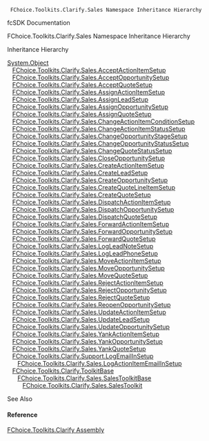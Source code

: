 ﻿     FChoice.Toolkits.Clarify.Sales Namespace Inheritance Hierarchy                                                   

fcSDK Documentation

FChoice.Toolkits.Clarify.Sales Namespace Inheritance Hierarchy

Inheritance Hierarchy

[System.Object](#)  
   [FChoice.Toolkits.Clarify.Sales.AcceptActionItemSetup](FChoice.Toolkits.Clarify~FChoice.Toolkits.Clarify.Sales.AcceptActionItemSetup.md)  
   [FChoice.Toolkits.Clarify.Sales.AcceptOpportunitySetup](FChoice.Toolkits.Clarify~FChoice.Toolkits.Clarify.Sales.AcceptOpportunitySetup.md)  
   [FChoice.Toolkits.Clarify.Sales.AcceptQuoteSetup](FChoice.Toolkits.Clarify~FChoice.Toolkits.Clarify.Sales.AcceptQuoteSetup.md)  
   [FChoice.Toolkits.Clarify.Sales.AssignActionItemSetup](FChoice.Toolkits.Clarify~FChoice.Toolkits.Clarify.Sales.AssignActionItemSetup.md)  
   [FChoice.Toolkits.Clarify.Sales.AssignLeadSetup](FChoice.Toolkits.Clarify~FChoice.Toolkits.Clarify.Sales.AssignLeadSetup.md)  
   [FChoice.Toolkits.Clarify.Sales.AssignOpportunitySetup](FChoice.Toolkits.Clarify~FChoice.Toolkits.Clarify.Sales.AssignOpportunitySetup.md)  
   [FChoice.Toolkits.Clarify.Sales.AssignQuoteSetup](FChoice.Toolkits.Clarify~FChoice.Toolkits.Clarify.Sales.AssignQuoteSetup.md)  
   [FChoice.Toolkits.Clarify.Sales.ChangeActionItemConditionSetup](FChoice.Toolkits.Clarify~FChoice.Toolkits.Clarify.Sales.ChangeActionItemConditionSetup.md)  
   [FChoice.Toolkits.Clarify.Sales.ChangeActionItemStatusSetup](FChoice.Toolkits.Clarify~FChoice.Toolkits.Clarify.Sales.ChangeActionItemStatusSetup.md)  
   [FChoice.Toolkits.Clarify.Sales.ChangeOpportunityStageSetup](FChoice.Toolkits.Clarify~FChoice.Toolkits.Clarify.Sales.ChangeOpportunityStageSetup.md)  
   [FChoice.Toolkits.Clarify.Sales.ChangeOpportunityStatusSetup](FChoice.Toolkits.Clarify~FChoice.Toolkits.Clarify.Sales.ChangeOpportunityStatusSetup.md)  
   [FChoice.Toolkits.Clarify.Sales.ChangeQuoteStatusSetup](FChoice.Toolkits.Clarify~FChoice.Toolkits.Clarify.Sales.ChangeQuoteStatusSetup.md)  
   [FChoice.Toolkits.Clarify.Sales.CloseOpportunitySetup](FChoice.Toolkits.Clarify~FChoice.Toolkits.Clarify.Sales.CloseOpportunitySetup.md)  
   [FChoice.Toolkits.Clarify.Sales.CreateActionItemSetup](FChoice.Toolkits.Clarify~FChoice.Toolkits.Clarify.Sales.CreateActionItemSetup.md)  
   [FChoice.Toolkits.Clarify.Sales.CreateLeadSetup](FChoice.Toolkits.Clarify~FChoice.Toolkits.Clarify.Sales.CreateLeadSetup.md)  
   [FChoice.Toolkits.Clarify.Sales.CreateOpportunitySetup](FChoice.Toolkits.Clarify~FChoice.Toolkits.Clarify.Sales.CreateOpportunitySetup.md)  
   [FChoice.Toolkits.Clarify.Sales.CreateQuoteLineItemSetup](FChoice.Toolkits.Clarify~FChoice.Toolkits.Clarify.Sales.CreateQuoteLineItemSetup.md)  
   [FChoice.Toolkits.Clarify.Sales.CreateQuoteSetup](FChoice.Toolkits.Clarify~FChoice.Toolkits.Clarify.Sales.CreateQuoteSetup.md)  
   [FChoice.Toolkits.Clarify.Sales.DispatchActionItemSetup](FChoice.Toolkits.Clarify~FChoice.Toolkits.Clarify.Sales.DispatchActionItemSetup.md)  
   [FChoice.Toolkits.Clarify.Sales.DispatchOpportunitySetup](FChoice.Toolkits.Clarify~FChoice.Toolkits.Clarify.Sales.DispatchOpportunitySetup.md)  
   [FChoice.Toolkits.Clarify.Sales.DispatchQuoteSetup](FChoice.Toolkits.Clarify~FChoice.Toolkits.Clarify.Sales.DispatchQuoteSetup.md)  
   [FChoice.Toolkits.Clarify.Sales.ForwardActionItemSetup](FChoice.Toolkits.Clarify~FChoice.Toolkits.Clarify.Sales.ForwardActionItemSetup.md)  
   [FChoice.Toolkits.Clarify.Sales.ForwardOpportunitySetup](FChoice.Toolkits.Clarify~FChoice.Toolkits.Clarify.Sales.ForwardOpportunitySetup.md)  
   [FChoice.Toolkits.Clarify.Sales.ForwardQuoteSetup](FChoice.Toolkits.Clarify~FChoice.Toolkits.Clarify.Sales.ForwardQuoteSetup.md)  
   [FChoice.Toolkits.Clarify.Sales.LogLeadNoteSetup](FChoice.Toolkits.Clarify~FChoice.Toolkits.Clarify.Sales.LogLeadNoteSetup.md)  
   [FChoice.Toolkits.Clarify.Sales.LogLeadPhoneSetup](FChoice.Toolkits.Clarify~FChoice.Toolkits.Clarify.Sales.LogLeadPhoneSetup.md)  
   [FChoice.Toolkits.Clarify.Sales.MoveActionItemSetup](FChoice.Toolkits.Clarify~FChoice.Toolkits.Clarify.Sales.MoveActionItemSetup.md)  
   [FChoice.Toolkits.Clarify.Sales.MoveOpportunitySetup](FChoice.Toolkits.Clarify~FChoice.Toolkits.Clarify.Sales.MoveOpportunitySetup.md)  
   [FChoice.Toolkits.Clarify.Sales.MoveQuoteSetup](FChoice.Toolkits.Clarify~FChoice.Toolkits.Clarify.Sales.MoveQuoteSetup.md)  
   [FChoice.Toolkits.Clarify.Sales.RejectActionItemSetup](FChoice.Toolkits.Clarify~FChoice.Toolkits.Clarify.Sales.RejectActionItemSetup.md)  
   [FChoice.Toolkits.Clarify.Sales.RejectOpportunitySetup](FChoice.Toolkits.Clarify~FChoice.Toolkits.Clarify.Sales.RejectOpportunitySetup.md)  
   [FChoice.Toolkits.Clarify.Sales.RejectQuoteSetup](FChoice.Toolkits.Clarify~FChoice.Toolkits.Clarify.Sales.RejectQuoteSetup.md)  
   [FChoice.Toolkits.Clarify.Sales.ReopenOpportunitySetup](FChoice.Toolkits.Clarify~FChoice.Toolkits.Clarify.Sales.ReopenOpportunitySetup.md)  
   [FChoice.Toolkits.Clarify.Sales.UpdateActionItemSetup](FChoice.Toolkits.Clarify~FChoice.Toolkits.Clarify.Sales.UpdateActionItemSetup.md)  
   [FChoice.Toolkits.Clarify.Sales.UpdateLeadSetup](FChoice.Toolkits.Clarify~FChoice.Toolkits.Clarify.Sales.UpdateLeadSetup.md)  
   [FChoice.Toolkits.Clarify.Sales.UpdateOpportunitySetup](FChoice.Toolkits.Clarify~FChoice.Toolkits.Clarify.Sales.UpdateOpportunitySetup.md)  
   [FChoice.Toolkits.Clarify.Sales.YankActionItemSetup](FChoice.Toolkits.Clarify~FChoice.Toolkits.Clarify.Sales.YankActionItemSetup.md)  
   [FChoice.Toolkits.Clarify.Sales.YankOpportunitySetup](FChoice.Toolkits.Clarify~FChoice.Toolkits.Clarify.Sales.YankOpportunitySetup.md)  
   [FChoice.Toolkits.Clarify.Sales.YankQuoteSetup](FChoice.Toolkits.Clarify~FChoice.Toolkits.Clarify.Sales.YankQuoteSetup.md)  
   [FChoice.Toolkits.Clarify.Support.LogEmailInSetup](FChoice.Toolkits.Clarify~FChoice.Toolkits.Clarify.Support.LogEmailInSetup.md)  
      [FChoice.Toolkits.Clarify.Sales.LogActionItemEmailInSetup](FChoice.Toolkits.Clarify~FChoice.Toolkits.Clarify.Sales.LogActionItemEmailInSetup.md)  
   [FChoice.Toolkits.Clarify.ToolkitBase](FChoice.Toolkits.Clarify~FChoice.Toolkits.Clarify.ToolkitBase.md)  
      [FChoice.Toolkits.Clarify.Sales.SalesToolkitBase](FChoice.Toolkits.Clarify~FChoice.Toolkits.Clarify.Sales.SalesToolkitBase.md)  
         [FChoice.Toolkits.Clarify.Sales.SalesToolkit](FChoice.Toolkits.Clarify~FChoice.Toolkits.Clarify.Sales.SalesToolkit.md)  

See Also

#### Reference

[FChoice.Toolkits.Clarify Assembly](FChoice.Toolkits.Clarify.md)